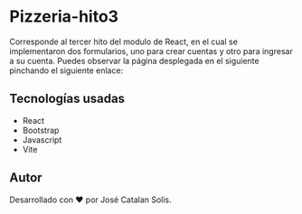 # Pizzeria-hito3
Corresponde al tercer hito del modulo de React, en el cual se implementaron dos formularios, uno para crear cuentas y otro para ingresar a su cuenta. Puedes observar la página desplegada en el siguiente pinchando el siguiente enlace:

## Tecnologías usadas
- React
- Bootstrap
- Javascript
- Vite

## Autor
Desarrollado con ❤️ por José Catalan Solis.